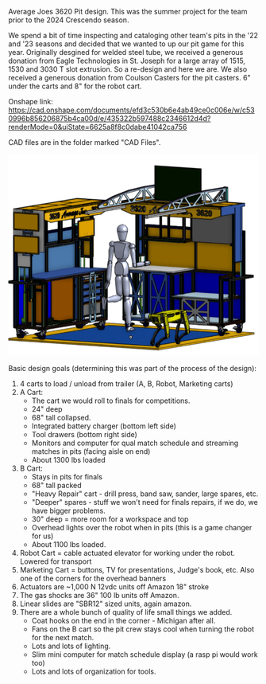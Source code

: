 Average Joes 3620 Pit design.
This was the summer project for the team prior to the 2024 Crescendo season. 

We spend a bit of time inspecting and cataloging other team's pits in the '22 and '23 seasons and decided that we wanted to up our pit game for this year. Originally desgined for welded steel tube, we received a generous donation from Eagle Technologies in St. Joseph for a large array of 1515, 1530 and 3030 T slot extrusion. So a re-design and here we are. We also received a generous donation from Coulson Casters for the pit casters. 6" under the carts and 8" for the robot cart. 

Onshape link:
https://cad.onshape.com/documents/efd3c530b6e4ab49ce0c006e/w/c530996b856206875b4ca00d/e/435322b597488c2346612d4d?renderMode=0&uiState=6625a8f8c0dabe41042ca756

CAD files are in the folder marked "CAD Files".

![alt text](https://github.com/Sands45/Average-Joes-3620-FRC/blob/main/Images/Average%20Pit.png?raw=true)

Basic design goals (determining this was part of the process of the design):
1) 4 carts to load / unload from trailer (A, B, Robot, Marketing carts)
2) A Cart:
   * The cart we would roll to finals for competitions.
   * 24" deep
   * 68" tall collapsed.
   * Integrated battery charger (bottom left side)
   * Tool drawers (bottom right side)
   * Monitors and computer for qual match schedule and streaming matches in pits (facing aisle on end)
   * About 1300 lbs loaded
4) B Cart:
   * Stays in pits for finals
   * 68" tall packed
   * "Heavy Repair" cart - drill press, band saw, sander, large spares, etc.
   * "Deeper" spares - stuff we won't need for finals repairs, if we do, we have bigger problems.
   * 30" deep = more room for a workspace and top
   * Overhead lights over the robot when in pits (this is a game changer for us)
   * About 1100 lbs loaded.
6) Robot Cart = cable actuated elevator for working under the robot. Lowered for transport
7) Marketing Cart = buttons, TV for presentations, Judge's book, etc. Also one of the corners for the overhead banners
8) Actuators are ~1,000 N 12vdc units off Amazon 18" stroke
9) The gas shocks are 36" 100 lb units off Amazon.
10) Linear slides are "SBR12" sized units, again amazon.
11) There are a whole bunch of quality of life small things we added.
    * Coat hooks on the end in the corner - Michigan after all.
    * Fans on the B cart so the pit crew stays cool when turning the robot for the next match.
    * Lots and lots of lighting.
    * Slim mini computer for match schedule display (a rasp pi would work too)
    * Lots and lots of organization for tools. 
